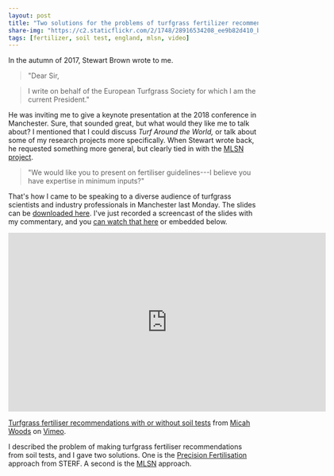 ```yaml
---
layout: post
title: "Two solutions for the problems of turfgrass fertilizer recommendations"
share-img: "https://c2.staticflickr.com/2/1748/28916534208_ee9b82d410_b_d.jpg"
tags: [fertilizer, soil test, england, mlsn, video]
---
```


In the autumn of 2017, Stewart Brown wrote to me. 

> "Dear Sir,

> I write on behalf of the European Turfgrass Society for which I am the current President."

He was inviting me to give a keynote presentation at the 2018 conference in Manchester. Sure, that sounded great, but what would they like me to talk about? I mentioned that I could discuss *Turf Around the World,* or talk about some of my research projects more specifically. When Stewart wrote back, he requested something more general, but clearly tied in with the [MLSN project](http://www.asianturfgrass.com/2016_mlsn_paper/).

> "We would like you to present on fertiliser guidelines---I believe you have expertise in minimum inputs?"

That's how I came to be speaking to a diverse audience of turfgrass scientists and industry professionals in Manchester last Monday. The slides can be [downloaded here](https://speakerdeck.com/micahwoods/turfgrass-fertiliser-recommendations-with-or-without-soil-tests). I've just recorded a screencast of the slides with my commentary, and you [can watch that here](https://vimeo.com/micahwoods/ets18) or embedded below.

<iframe src="https://player.vimeo.com/video/278777740" width="640" height="360" frameborder="0" webkitallowfullscreen mozallowfullscreen allowfullscreen></iframe>
<p><a href="https://vimeo.com/278777740">Turfgrass fertiliser recommendations with or without soil tests</a> from <a href="https://vimeo.com/micahwoods">Micah Woods</a> on <a href="https://vimeo.com">Vimeo</a>.</p>

I described the problem of making turfgrass fertiliser recommendations from soil tests, and I gave two solutions. One is the [Precision Fertilisation](http://www.sterf.org/sv/library/handbooks/fertilisation) approach from STERF. A second is the [MLSN](https://www.paceturf.org/journal/minimum_level_for_sustainable_nutrition) approach.


